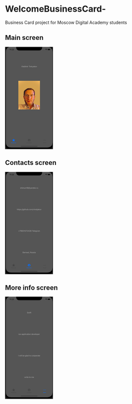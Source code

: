 # WelcomeBusinessCard-
Business Card project for Moscow Digital Academy students


## Main screen 

![Screenshot 1](https://github.com/vtretjakov/WelcomeBusinessCard-ver.2.0-main/blob/main/WelcomeCard/Assets.xcassets/Screenshot01.imageset/Screenshot01.png?raw=true)

## Contacts screen

![Screenshot 2](https://github.com/vtretjakov/WelcomeBusinessCard-ver.2.0-main/blob/main/WelcomeCard/Assets.xcassets/Screenshot02.imageset/Screenshot02.png?raw=true)

## More info screen 

![Screenshot 3](https://github.com/vtretjakov/WelcomeBusinessCard-ver.2.0-main/blob/main/WelcomeCard/Assets.xcassets/Screenshot03.imageset/Screenshot03.png?raw=true)

